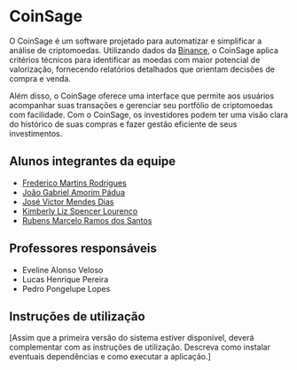 # CoinSage

O CoinSage é um software projetado para automatizar e simplificar a análise de criptomoedas. Utilizando dados da [Binance](https://binance.com/), o CoinSage aplica critérios técnicos para identificar as moedas com maior potencial de valorização, fornecendo relatórios detalhados que orientam decisões de compra e venda.

Além disso, o CoinSage oferece uma interface que permite aos usuários acompanhar suas transações e gerenciar seu portfólio de criptomoedas com facilidade. Com o CoinSage, os investidores podem ter uma visão clara do histórico de suas compras e fazer gestão eficiente de seus investimentos.

## Alunos integrantes da equipe

* [Frederico Martins Rodrigues](https://github.com/fredmrodrigues)
* [João Gabriel Amorim Pádua](https://github.com/jgapadua)
* [José Victor Mendes Dias](https://github.com/zezit)
* [Kimberly Liz Spencer Lourenço](https://github.com/kspencerl)
* [Rubens Marcelo Ramos dos Santos](https://github.com/rubensm33)

## Professores responsáveis

* Eveline Alonso Veloso
* Lucas Henrique Pereira
* Pedro Pongelupe Lopes

## Instruções de utilização

[Assim que a primeira versão do sistema estiver disponível, deverá complementar com as instruções de utilização. Descreva como instalar eventuais dependências e como executar a aplicação.]
